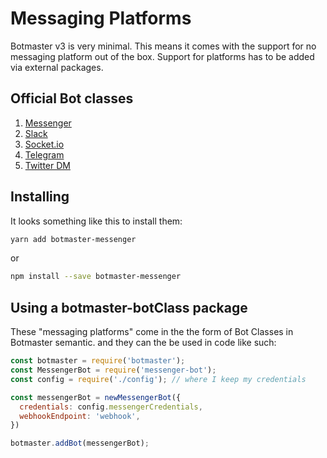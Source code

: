 # Messaging Platforms

Botmaster v3 is very minimal. This means it comes with the support for no messaging platform out of the box.
Support for platforms has to be added via external packages.

## Official Bot classes

1. [Messenger](https://github.com/botmasterai/botmaster-messenger)
2. [Slack](https://github.com/botmasterai/botmaster-slack)
3. [Socket.io](https://github.com/botmasterai/botmaster-socket.io)
4. [Telegram](https://github.com/botmasterai/botmaster-telegram)
5. [Twitter DM](https://github.com/botmasterai/botmaster-twitter-dm)

## Installing

It looks something like this to install them:

```bash
yarn add botmaster-messenger
```

or

```bash
npm install --save botmaster-messenger
```

## Using a botmaster-botClass package

These "messaging platforms" come in the the form of Bot Classes in Botmaster semantic. and they can the be used in code like such:

```js
const botmaster = require('botmaster');
const MessengerBot = require('messenger-bot');
const config = require('./config'); // where I keep my credentials

const messengerBot = newMessengerBot({
  credentials: config.messengerCredentials,
  webhookEndpoint: 'webhook',
})

botmaster.addBot(messengerBot);
```